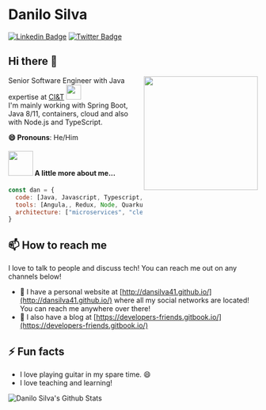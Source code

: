 # Danilo Silva

[![Linkedin Badge](https://img.shields.io/badge/-LinkedIn-blue?style=flat&logo=LinkedIn&logoColor=white)](https://www.linkedin.com/in/danilosilvap)
[![Twitter Badge](https://img.shields.io/badge/-Twitter-1ca0f1?style=flat&logo=Twitter&logoColor=white)](https://twitter.com/dansilva41)

## Hi there 👋
<img align='right' src="https://media.giphy.com/media/gh0RRgkTXedvF0pDc0/giphy.gif" width="230">

Senior Software Engineer with Java expertise at [CI&T](https://ciandt.com/) <img src="https://media.giphy.com/media/WUlplcMpOCEmTGBtBW/giphy.gif" width="30"> </br>
I'm mainly working with Spring Boot, Java 8/11, containers, cloud and also with Node.js and TypeScript.

**😄 Pronouns**: He/Him

#### <img src="https://media.giphy.com/media/VgCDAzcKvsR6OM0uWg/giphy.gif" width="50"> A little more about me...  

```javascript
const dan = {
  code: [Java, Javascript, Typescript, HTML, CSS, Bash],
  tools: [Angula,, Redux, Node, Quarkus, Spring Framework, Docker, Maven, Gradle, Hibernate, JPA, Intellij IDEA, Web Storm],
  architecture: ["microservices", "clean-arquicture", "design system pattern"]
}
```

## 📫 How to reach me

I love to talk to people and discuss tech! You can reach me out on any channels below!

- 🔗 I have a personal website at [http://dansilva41.github.io/](http://dansilva41.github.io/) where all my social networks are located! You can reach me anywhere over there!
- 📝 I also have a blog at [https://developers-friends.gitbook.io/](https://developers-friends.gitbook.io/)

## ⚡ Fun facts

- I love playing guitar in my spare time. 😄</br>
- I love teaching and learning!

![Danilo Silva's Github Stats](https://github-readme-stats.vercel.app/api?username=dansilva41&show_icons=true)
